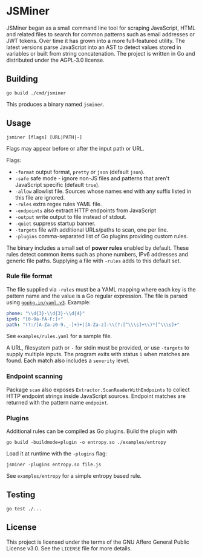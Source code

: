 # JSMiner

JSMiner began as a small command line tool for scraping JavaScript, HTML and related files to search for common patterns such as email addresses or JWT tokens. Over time it has grown into a more full-featured utility. The latest versions parse JavaScript into an AST to detect values stored in variables or built from string concatenation. The project is written in Go and distributed under the AGPL‑3.0 license.

## Building

```
go build ./cmd/jsminer
```

This produces a binary named `jsminer`.

## Usage

``` 
jsminer [flags] [URL|PATH|-] 
```

Flags may appear before or after the input path or URL.

Flags:

- `-format` output format, `pretty` or `json` (default `json`).
- `-safe` safe mode - ignore non-JS files and patterns that aren't JavaScript specific (default `true`).
- `-allow` allowlist file. Sources whose names end with any suffix listed in this file are ignored.
- `-rules` extra regex rules YAML file.
- `-endpoints` also extract HTTP endpoints from JavaScript
- `-output` write output to file instead of stdout.
- `-quiet` suppress startup banner.
- `-targets` file with additional URLs/paths to scan, one per line.
- `-plugins` comma-separated list of Go plugins providing custom rules.

The binary includes a small set of **power rules** enabled by default. These
rules detect common items such as phone numbers, IPv6 addresses and generic
file paths. Supplying a file with `-rules` adds to this default set.

### Rule file format

The file supplied via `-rules` must be a YAML mapping where each key is the
pattern name and the value is a Go regular expression. The file is parsed using
[`gopkg.in/yaml.v3`](https://pkg.go.dev/gopkg.in/yaml.v3). Example:

```yaml
phone: "\\d{3}-\\d{3}-\\d{4}"
ipv6: "[0-9a-fA-F:]+"
path: "(?:/[A-Za-z0-9._-]+)+|[A-Za-z]:\\(?:[^\\\s]+\\)*[^\\\s]+"
```
See `examples/rules.yaml` for a sample file.

A URL, filesystem path or `-` for stdin must be provided, or use `-targets` to supply multiple inputs. The program exits with status `1` when matches are found.
Each match also includes a `severity` level.

### Endpoint scanning

Package `scan` also exposes `Extractor.ScanReaderWithEndpoints` to collect
HTTP endpoint strings inside JavaScript sources. Endpoint matches are returned
with the pattern name `endpoint`.

### Plugins

Additional rules can be compiled as Go plugins. Build the plugin with

```
go build -buildmode=plugin -o entropy.so ./examples/entropy
```

Load it at runtime with the `-plugins` flag:

```
jsminer -plugins entropy.so file.js
```

See `examples/entropy` for a simple entropy based rule.

## Testing

```
go test ./...
```

## License

This project is licensed under the terms of the GNU Affero General Public License v3.0. See the `LICENSE` file for more details.

